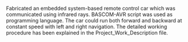 Fabricated an embedded system-based remote control car which was communicated using infrared rays. BASCOM-AVR script was used as programming language. The car could run both forward and backward at constant speed with left and right navigation. The detailed working procedure has been explained in the Project_Work_Description file. 
